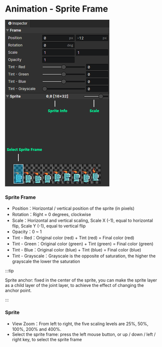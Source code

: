 # Animation - Sprite Frame

![](img/animation-sprite-frame-1.png)

### Sprite Frame

- Position：Horizontal / vertical position of the sprite (in pixels)
- Rotation：Right = 0 degrees, clockwise
- Scale：Horizontal and vertical scaling, Scale X (-1), equal to horizontal flip, Scale Y (-1), equal to vertical flip
- Opacity：0 ~ 1
- Tint - Red：Original color (red) + Tint (red) = Final color (red)
- Tint - Green：Original color (green) + Tint (green) = Final color (green)
- Tint - Blue：Original color (blue) + Tint (blue) = Final color (blue)
- Tint - Grayscale：Grayscale is the opposite of saturation, the higher the grayscale the lower the saturation

:::tip

Sprite anchor: fixed in the center of the sprite, you can make the sprite layer as a child layer of the joint layer, to achieve the effect of changing the anchor point.

:::

### Sprite

- View Zoom：From left to right, the five scaling levels are 25%, 50%, 100%, 200% and 400%.  
- Select the sprite frame: press the left mouse button, or up / down / left / right key, to select the sprite frame